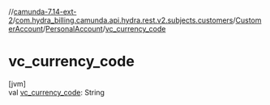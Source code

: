 //[camunda-7.14-ext-2](../../../../index.md)/[com.hydra_billing.camunda.api.hydra.rest.v2.subjects.customers](../../index.md)/[CustomerAccount](../index.md)/[PersonalAccount](index.md)/[vc_currency_code](vc_currency_code.md)

# vc_currency_code

[jvm]\
val [vc_currency_code](vc_currency_code.md): String
